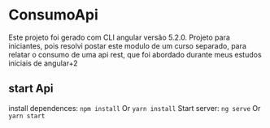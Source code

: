 # ConsumoApi

Este projeto foi gerado com CLI angular versão 5.2.0.
Projeto para iniciantes, pois resolvi postar este modulo de um curso separado,
para relatar o consumo de uma api rest, que foi abordado durante meus estudos iniciais de angular+2

## start Api

install dependences: `npm install` Or `yarn install`
Start server: `ng serve` Or `yarn start`
